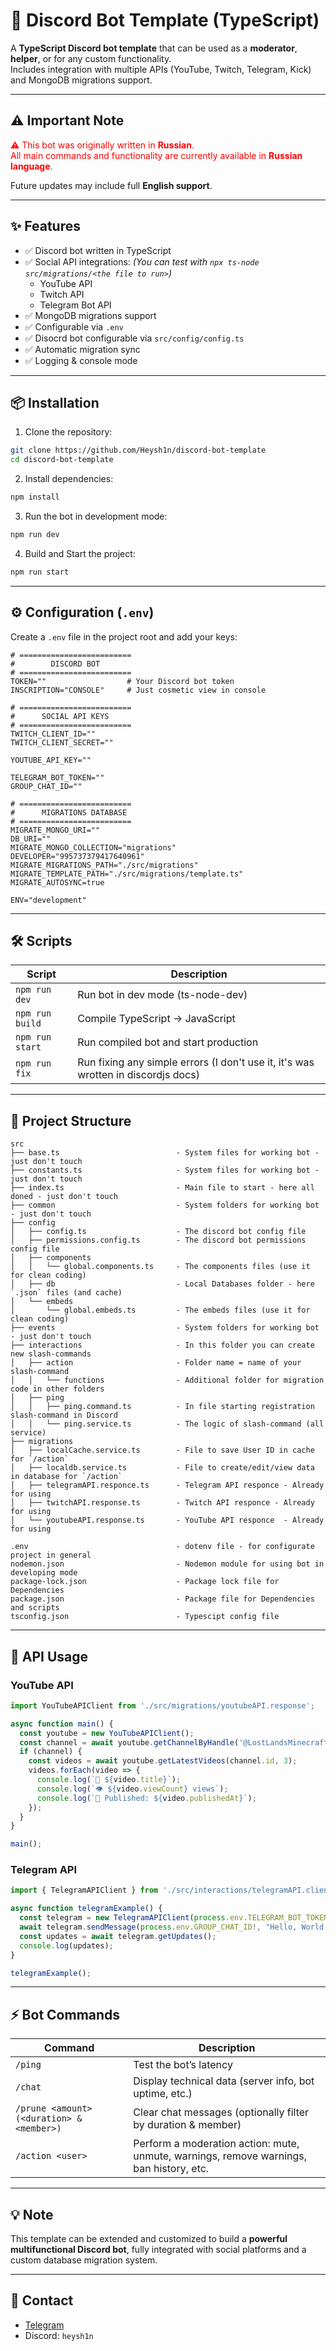 # 🤖 Discord Bot Template (TypeScript)

A **TypeScript Discord bot template** that can be used as a **moderator**, **helper**, or for any custom functionality.  
Includes integration with multiple APIs (YouTube, Twitch, Telegram, Kick) and MongoDB migrations support.

---

## ⚠️ Important Note  

<span style="color:red">⚠️ This bot was originally written in **Russian**.  
All main commands and functionality are currently available in **Russian language**.</span>  

Future updates may include full **English support**.

---

## ✨ Features

- ✅ Discord bot written in TypeScript  
- ✅ Social API integrations:  *(You can test with `npx ts-node src/migrations/<the file to run>`)*
  - YouTube API  
  - Twitch API  
  - Telegram Bot API
- ✅ MongoDB migrations support  
- ✅ Configurable via `.env`  
- ✅ Disocrd bot configurable via `src/config/config.ts`
- ✅ Automatic migration sync  
- ✅ Logging & console mode  
---

## 📦 Installation

1. Clone the repository:

```bash
git clone https://github.com/Heysh1n/discord-bot-template
cd discord-bot-template
````

2. Install dependencies:

```bash
npm install
```

3. Run the bot in development mode:

```bash
npm run dev
```

4. Build and Start the project:

```bash
npm run start
```

---

## ⚙️ Configuration (`.env`)

Create a `.env` file in the project root and add your keys:

```dotenv
# =========================
#        DISCORD BOT
# =========================
TOKEN=""                  # Your Discord bot token
INSCRIPTION="CONSOLE"     # Just cosmetic view in console

# =========================
#      SOCIAL API KEYS
# =========================
TWITCH_CLIENT_ID=""       
TWITCH_CLIENT_SECRET=""

YOUTUBE_API_KEY=""

TELEGRAM_BOT_TOKEN=""
GROUP_CHAT_ID=""

# =========================
#      MIGRATIONS DATABASE
# =========================
MIGRATE_MONGO_URI=""
DB_URI=""
MIGRATE_MONGO_COLLECTION="migrations"
DEVELOPER="995737379417640961"
MIGRATE_MIGRATIONS_PATH="./src/migrations"
MIGRATE_TEMPLATE_PATH="./src/migrations/template.ts"
MIGRATE_AUTOSYNC=true

ENV="development"
```

---

## 🛠️ Scripts

| Script          | Description                           |
| --------------- | ------------------------------------- |
| `npm run dev`   | Run bot in dev mode (ts-node-dev)     |
| `npm run build` | Compile TypeScript → JavaScript       |
| `npm run start` | Run compiled bot and start production |
| `npm run fix`   | Run fixing any simple errors  (I don't use it, it's was wrotten in discordjs docs)        |

---

## 📁 Project Structure

```
src
├── base.ts                          - System files for working bot - just don't touch
├── constants.ts                     - System files for working bot - just don't touch
├── index.ts                         - Main file to start - here all doned - just don't touch
├── common                           - System folders for working bot - just don't touch
├── config
│   ├── config.ts                    - The discord bot config file
│   ├── permissions.config.ts        - The discord bot permissions config file
│   ├── components
│   │   └── global.components.ts     - The components files (use it for clean coding)
│   ├── db                           - Local Databases folder - here `.json` files (and cache)
│   └── embeds
│       └── global.embeds.ts         - The embeds files (use it for clean coding)
├── events                           - System folders for working bot - just don't touch  
├── interactions                     - In this folder you can create new slash-commands
│   ├── action                       - Folder name = name of your slash-command
│   │   └── functions                - Additional folder for migration code in other folders
│   ├── ping                        
│   │   ├── ping.command.ts          - In file starting registration slash-command in Discord 
│   │   └── ping.service.ts          - The logic of slash-command (all service)
├── migrations
│   ├── localCache.service.ts        - File to save User ID in cache for `/action`
│   ├── localdb.service.ts           - File to create/edit/view data in database for `/action`
│   ├── telegramAPI.responce.ts      - Telegram API responce - Already for using
│   ├── twitchAPI.response.ts        - Twitch API responce - Already for using
│   └── youtubeAPI.response.ts       - YouTube API responce  - Already for using

.env                                 - dotenv file - for configurate project in general
nodemon.json                         - Nodemon module for using bot in developing mode
package-lock.json                    - Package lock file for Dependencies
package.json                         - Package file for Dependencies and scripts
tsconfig.json                        - Typescipt config file
```

---

## 🚀 API Usage

### YouTube API

```ts
import YouTubeAPIClient from './src/migrations/youtubeAPI.response';

async function main() {
  const youtube = new YouTubeAPIClient();
  const channel = await youtube.getChannelByHandle('@LostLandsMinecraft');
  if (channel) {
    const videos = await youtube.getLatestVideos(channel.id, 3);
    videos.forEach(video => {
      console.log(`🎥 ${video.title}`);
      console.log(`👁️ ${video.viewCount} views`);
      console.log(`📅 Published: ${video.publishedAt}`);
    });
  }
}

main();
```

### Telegram API

```ts
import { TelegramAPIClient } from './src/interactions/telegramAPI.client';

async function telegramExample() {
  const telegram = new TelegramAPIClient(process.env.TELEGRAM_BOT_TOKEN!);
  await telegram.sendMessage(process.env.GROUP_CHAT_ID!, "Hello, World!");
  const updates = await telegram.getUpdates();
  console.log(updates);
}

telegramExample();
```

---

## ⚡ Bot Commands

| Command                                   | Description                                                                             |
| ----------------------------------------- | --------------------------------------------------------------------------------------- |
| `/ping`                                   | Test the bot’s latency                                                                  |
| `/chat`                                   | Display technical data (server info, bot uptime, etc.)                                  |
| `/prune <amount> (<duration> & <member>)` | Clear chat messages (optionally filter by duration & member)                            |
| `/action <user>`                          | Perform a moderation action: mute, unmute, warnings, remove warnings, ban history, etc. |


---

## 💡 Note

This template can be extended and customized to build a **powerful multifunctional Discord bot**, fully integrated with social platforms and a custom database migration system.

---
## 🔗 Contact
- [Telegram](https://t.me/parlayanHs1n)
- Discord: `heysh1n`
